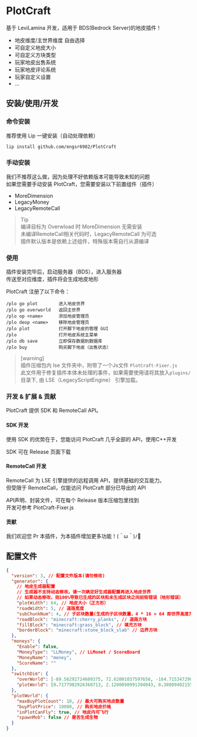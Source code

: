 # PlotCraft

基于 LeviLamina 开发，适用于 BDS(Bedrock Server)的地皮插件！

- 地皮维度/主世界维度 自由选择
- 可自定义地皮大小
- 可自定义方块类型
- 玩家地皮出售系统
- 玩家地皮评论系统
- 玩家自定义设置
- ...

## 安装/使用/开发

### 命令安装

推荐使用 Lip 一键安装（自动处理依赖）
```bash
lip install github.com/engsr6982/PlotCraft
```

### 手动安装

我们不推荐这么做，因为处理不好依赖版本可能导致未知的问题  
如果您需要手动安装 PlotCraft，您需要安装以下前置组件（插件）
- MoreDimension
- LegacyMoney
- LegacyRemoteCall

> Tip  
> 编译目标为 Overwload 时 MoreDimension 无需安装  
> 未编译RemoteCall相关代码时，LegacyRemoteCall 为可选  
> 插件默认版本是依赖上述组件，特殊版本需自行从源编译

### 使用

插件安装完毕后，启动服务器（BDS），进入服务器  
传送至对应维度，插件将会生成地皮地形

PlotCraft 注册了以下命令：

```command
/plo go plot        进入地皮世界
/plo go overworld   返回主世界
/plo op <name>      添加地皮管理员
/plo deop <name>    移除地皮管理员
/plo plot           打开脚下地皮的管理 GUI
/plo                打开地皮系统主菜单
/plo db save        立即保存数据到数据库
/plo buy            购买脚下地皮（出售状态）
```

> [warning]  
> 插件压缩包内 lse 文件夹中，附带了一个Js文件 `PlotCraft-Fixer.js`  
> 此文件用于修复插件本体未处理的事件，如果需要使用请将其放入`plugins/`目录下, 由 LSE（LegacyScriptEngine） 引擎加载。

### 开发 & 扩展 & 贡献

PlotCraft 提供 SDK 和 RemoteCall API。

#### SDK 开发

使用 SDK 的优势在于，您能访问 PlotCraft 几乎全部的 API，使用C++开发

SDK 可在 Release 页面下载


#### RemoteCall 开发

RemoteCall 为 LSE 引擎提供的远程调用 API，提供基础的交互能力。  
但受限于 RemoteCall，仅能访问 PlotCraft 部分已导出的 API

API声明、封装文件，可在每个 Release 版本压缩包里找到  
开发可参考 PlotCraft-Fixer.js


#### 贡献

我们欢迎您 Pr 本插件，为本插件增加更多功能！(＾ω＾)ﾉ🎉

## 配置文件

```json
{
  "version": 3, // 配置文件版本(请勿修改)
  "generator": {
    // 地皮生成器配置
    // 生成器不支持动态修改，请一次确定好生成器配置再进入地皮世界
    // 如果动态修改，则100%导致已生成的区块和未生成区块之间前街错误（地形错误）
    "plotWidth": 64, // 地皮大小（正方形）
    "roadWidth": 5, // 道路宽度
    "subChunkNum": 4, // 子区块数量(生成的子区块数量，4 * 16 = 64 即世界高度为 0 )
    "roadBlock": "minecraft:cherry_planks", // 道路方块
    "fillBlock": "minecraft:grass_block", // 填充方块
    "borderBlock": "minecraft:stone_block_slab" // 边界方块
  },
  "moneys": {
    "Enable": false,
    "MoneyType": "LLMoney", // LLMonet / ScoreBoard
    "MoneyName": "money",
    "ScoreName": ""
  },
  "switchDim": {
    "overWorld": [-89.56292724609375, 72.62001037597656, -164.71534729003906], // 切换维度时传送的坐标 xyz(可在游戏中设置)
    "plotWorld": [0.7177982926368713, 2.1200098991394043, 0.3800940215587616]
  },
  "plotWorld": {
    "maxBuyPlotCount": 10, // 最大可购买地皮数量
    "buyPlotPrice": 10000, // 购买地皮价格
    "inPlotCanFly": true, // 地皮内可飞行
    "spawnMob": false // 是否生成生物
  }
}
```
